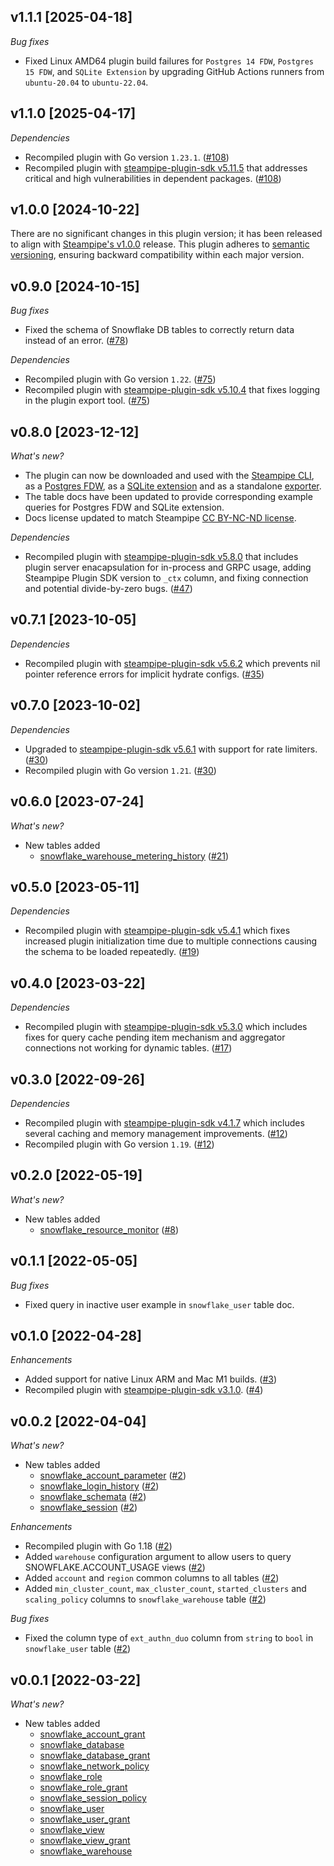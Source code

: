 ## v1.1.1 [2025-04-18]

_Bug fixes_

- Fixed Linux AMD64 plugin build failures for `Postgres 14 FDW`, `Postgres 15 FDW`, and `SQLite Extension` by upgrading GitHub Actions runners from `ubuntu-20.04` to `ubuntu-22.04`.

## v1.1.0 [2025-04-17]

_Dependencies_

- Recompiled plugin with Go version `1.23.1`. ([#108](https://github.com/turbot/steampipe-plugin-snowflake/pull/108))
- Recompiled plugin with [steampipe-plugin-sdk v5.11.5](https://github.com/turbot/steampipe-plugin-sdk/blob/v5.11.5/CHANGELOG.md#v5115-2025-03-31) that addresses critical and high vulnerabilities in dependent packages. ([#108](https://github.com/turbot/steampipe-plugin-snowflake/pull/108))

## v1.0.0 [2024-10-22]

There are no significant changes in this plugin version; it has been released to align with [Steampipe's v1.0.0](https://steampipe.io/changelog/steampipe-cli-v1-0-0) release. This plugin adheres to [semantic versioning](https://semver.org/#semantic-versioning-specification-semver), ensuring backward compatibility within each major version.

## v0.9.0 [2024-10-15]

_Bug fixes_

- Fixed the schema of Snowflake DB tables to correctly return data instead of an error. ([#78](https://github.com/turbot/steampipe-plugin-snowflake/pull/78))

_Dependencies_

- Recompiled plugin with Go version `1.22`. ([#75](https://github.com/turbot/steampipe-plugin-snowflake/pull/75))
- Recompiled plugin with [steampipe-plugin-sdk v5.10.4](https://github.com/turbot/steampipe-plugin-sdk/blob/develop/CHANGELOG.md#v5104-2024-08-29) that fixes logging in the plugin export tool. ([#75](https://github.com/turbot/steampipe-plugin-snowflake/pull/75))

## v0.8.0 [2023-12-12]

_What's new?_

- The plugin can now be downloaded and used with the [Steampipe CLI](https://steampipe.io/install/steampipe.sh), as a [Postgres FDW](https://steampipe.io/install/postgres.sh), as a [SQLite extension](https://steampipe.io/install/sqlite.sh) and as a standalone [exporter](https://steampipe.io/install/export.sh).
- The table docs have been updated to provide corresponding example queries for Postgres FDW and SQLite extension.
- Docs license updated to match Steampipe [CC BY-NC-ND license](https://github.com/turbot/steampipe-plugin-snowflake/blob/main/docs/LICENSE).

_Dependencies_

- Recompiled plugin with [steampipe-plugin-sdk v5.8.0](https://github.com/turbot/steampipe-plugin-sdk/blob/main/CHANGELOG.md#v580-2023-12-11) that includes plugin server enacapsulation for in-process and GRPC usage, adding Steampipe Plugin SDK version to `_ctx` column, and fixing connection and potential divide-by-zero bugs. ([#47](https://github.com/turbot/steampipe-plugin-snowflake/pull/47))

## v0.7.1 [2023-10-05]

_Dependencies_

- Recompiled plugin with [steampipe-plugin-sdk v5.6.2](https://github.com/turbot/steampipe-plugin-sdk/blob/main/CHANGELOG.md#v562-2023-10-03) which prevents nil pointer reference errors for implicit hydrate configs. ([#35](https://github.com/turbot/steampipe-plugin-snowflake/pull/35))

## v0.7.0 [2023-10-02]

_Dependencies_

- Upgraded to [steampipe-plugin-sdk v5.6.1](https://github.com/turbot/steampipe-plugin-sdk/blob/main/CHANGELOG.md#v561-2023-09-29) with support for rate limiters. ([#30](https://github.com/turbot/steampipe-plugin-snowflake/pull/30))
- Recompiled plugin with Go version `1.21`. ([#30](https://github.com/turbot/steampipe-plugin-snowflake/pull/30))

## v0.6.0 [2023-07-24]

_What's new?_

- New tables added
  - [snowflake_warehouse_metering_history](https://hub.steampipe.io/plugins/turbot/snowflake/tables/snowflake_warehouse_metering_history) ([#21](https://github.com/turbot/steampipe-plugin-snowflake/pull/21))

## v0.5.0 [2023-05-11]

_Dependencies_

- Recompiled plugin with [steampipe-plugin-sdk v5.4.1](https://github.com/turbot/steampipe-plugin-sdk/blob/main/CHANGELOG.md#v541-2023-05-05) which fixes increased plugin initialization time due to multiple connections causing the schema to be loaded repeatedly. ([#19](https://github.com/turbot/steampipe-plugin-snowflake/pull/19))

## v0.4.0 [2023-03-22]

_Dependencies_

- Recompiled plugin with [steampipe-plugin-sdk v5.3.0](https://github.com/turbot/steampipe-plugin-sdk/blob/main/CHANGELOG.md#v530-2023-03-16) which includes fixes for query cache pending item mechanism and aggregator connections not working for dynamic tables. ([#17](https://github.com/turbot/steampipe-plugin-snowflake/pull/17))

## v0.3.0 [2022-09-26]

_Dependencies_

- Recompiled plugin with [steampipe-plugin-sdk v4.1.7](https://github.com/turbot/steampipe-plugin-sdk/blob/main/CHANGELOG.md#v417-2022-09-08) which includes several caching and memory management improvements. ([#12](https://github.com/turbot/steampipe-plugin-snowflake/pull/12))
- Recompiled plugin with Go version `1.19`. ([#12](https://github.com/turbot/steampipe-plugin-snowflake/pull/12))

## v0.2.0 [2022-05-19]

_What's new?_

- New tables added
  - [snowflake_resource_monitor](https://hub.steampipe.io/plugins/turbot/snowflake/tables/snowflake_resource_monitor) ([#8](https://github.com/turbot/steampipe-plugin-snowflake/pull/8))

## v0.1.1 [2022-05-05]

_Bug fixes_

- Fixed query in inactive user example in `snowflake_user` table doc.

## v0.1.0 [2022-04-28]

_Enhancements_

- Added support for native Linux ARM and Mac M1 builds. ([#3](https://github.com/turbot/steampipe-plugin-snowflake/pull/3))
- Recompiled plugin with [steampipe-plugin-sdk v3.1.0](https://github.com/turbot/steampipe-plugin-sdk/blob/main/CHANGELOG.md#v310--2022-03-30). ([#4](https://github.com/turbot/steampipe-plugin-snowflake/pull/4))

## v0.0.2 [2022-04-04]

_What's new?_

- New tables added
  - [snowflake_account_parameter](https://hub.steampipe.io/plugins/turbot/snowflake/tables/snowflake_account_parameter) ([#2](https://github.com/turbot/steampipe-plugin-snowflake/pull/2))
  - [snowflake_login_history](https://hub.steampipe.io/plugins/turbot/snowflake/tables/snowflake_login_history) ([#2](https://github.com/turbot/steampipe-plugin-snowflake/pull/2))
  - [snowflake_schemata](https://hub.steampipe.io/plugins/turbot/snowflake/tables/snowflake_schemata) ([#2](https://github.com/turbot/steampipe-plugin-snowflake/pull/2))
  - [snowflake_session](https://hub.steampipe.io/plugins/turbot/snowflake/tables/snowflake_session) ([#2](https://github.com/turbot/steampipe-plugin-snowflake/pull/2))

_Enhancements_

- Recompiled plugin with Go 1.18 ([#2](https://github.com/turbot/steampipe-plugin-snowflake/pull/2))
- Added `warehouse` configuration argument to allow users to query SNOWFLAKE.ACCOUNT_USAGE views ([#2](https://github.com/turbot/steampipe-plugin-snowflake/pull/2))
- Added `account` and `region` common columns to all tables ([#2](https://github.com/turbot/steampipe-plugin-snowflake/pull/2))
- Added `min_cluster_count`, `max_cluster_count`, `started_clusters` and `scaling_policy` columns to `snowflake_warehouse` table ([#2](https://github.com/turbot/steampipe-plugin-snowflake/pull/2))

_Bug fixes_

- Fixed the column type of `ext_authn_duo` column from `string` to `bool` in `snowflake_user` table ([#2](https://github.com/turbot/steampipe-plugin-snowflake/pull/2))

## v0.0.1 [2022-03-22]

_What's new?_

- New tables added
  - [snowflake_account_grant](https://hub.steampipe.io/plugins/turbot/snowflake/tables/snowflake_account_grant)
  - [snowflake_database](https://hub.steampipe.io/plugins/turbot/snowflake/tables/snowflake_database)
  - [snowflake_database_grant](https://hub.steampipe.io/plugins/turbot/snowflake/tables/snowflake_database_grant)
  - [snowflake_network_policy](https://hub.steampipe.io/plugins/turbot/snowflake/tables/snowflake_network_policy)
  - [snowflake_role](https://hub.steampipe.io/plugins/turbot/snowflake/tables/snowflake_role)
  - [snowflake_role_grant](https://hub.steampipe.io/plugins/turbot/snowflake/tables/snowflake_role_grant)
  - [snowflake_session_policy](https://hub.steampipe.io/plugins/turbot/snowflake/tables/snowflake_session_policy)
  - [snowflake_user](https://hub.steampipe.io/plugins/turbot/snowflake/tables/snowflake_user)
  - [snowflake_user_grant](https://hub.steampipe.io/plugins/turbot/snowflake/tables/snowflake_user_grant)
  - [snowflake_view](https://hub.steampipe.io/plugins/turbot/snowflake/tables/snowflake_view)
  - [snowflake_view_grant](https://hub.steampipe.io/plugins/turbot/snowflake/tables/snowflake_view_grant)
  - [snowflake_warehouse](https://hub.steampipe.io/plugins/turbot/snowflake/tables/snowflake_warehouse)
